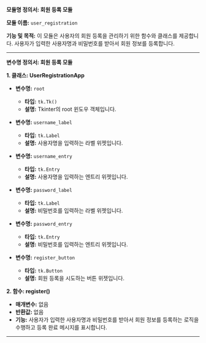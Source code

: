 **모듈명 정의서: 회원 등록 모듈**

**모듈 이름:** `user_registration`

**기능 및 목적:** 이 모듈은 사용자의 회원 등록을 관리하기 위한 함수와 클래스를 제공합니다. 사용자가 입력한 사용자명과 비밀번호를 받아서 회원 정보를 등록합니다.

---

**변수명 정의서: 회원 등록 모듈**

**1. 클래스: UserRegistrationApp**
- **변수명:** `root`
  - **타입:** `tk.Tk()`
  - **설명:** Tkinter의 root 윈도우 객체입니다.

- **변수명:** `username_label`
  - **타입:** `tk.Label`
  - **설명:** 사용자명을 입력하는 라벨 위젯입니다.

- **변수명:** `username_entry`
  - **타입:** `tk.Entry`
  - **설명:** 사용자명을 입력하는 엔트리 위젯입니다.

- **변수명:** `password_label`
  - **타입:** `tk.Label`
  - **설명:** 비밀번호를 입력하는 라벨 위젯입니다.

- **변수명:** `password_entry`
  - **타입:** `tk.Entry`
  - **설명:** 비밀번호를 입력하는 엔트리 위젯입니다.

- **변수명:** `register_button`
  - **타입:** `tk.Button`
  - **설명:** 회원 등록을 시도하는 버튼 위젯입니다.

**2. 함수: register()**
- **매개변수:** 없음
- **반환값:** 없음
- **기능:** 사용자가 입력한 사용자명과 비밀번호를 받아서 회원 정보를 등록하는 로직을 수행하고 등록 완료 메시지를 표시합니다.

---

